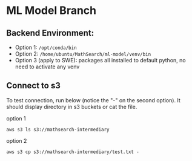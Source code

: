 # ML Model Branch

## Backend Environment:
- Option 1: `/opt/conda/bin`
- Option 2: `/home/ubuntu/MathSearch/ml-model/venv/bin`
- Option 3 (apply to SWE): packages all installed to default python, no need to activate any venv

## Connect to s3
To test connection, run below (notice the "-" on the second option). It should display directory in s3 buckets or cat the file.

option 1
```
aws s3 ls s3://mathsearch-intermediary
```
option 2
```
aws s3 cp s3://mathsearch-intermediary/test.txt -
```